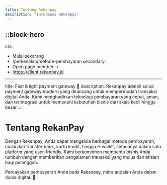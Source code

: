 ```yaml
---
title: Tentang Rekanpay
description: "Informasi Rekanpay"
---
```


::block-hero
---
cta:
  - Mulai sekarang
  - /perkenalan/metode-pembayaran
secondary:
  - Open page member →
  - https://client.rekanpay.id
---
title: Fast & light payment gateway 🚀
description: Rekanpay adalah solusi payment gateway modern yang dirancang untuk mempermudah transaksi digital Anda. Kami menghadirkan teknologi pembayaran yang cepat, aman, dan terintegrasi untuk memenuhi kebutuhan bisnis dari skala kecil hingga besar.
::

# Tentang RekanPay

Dengan Rekanpay, Anda dapat mengelola berbagai metode pembayaran, mulai dari transfer bank, kartu kredit, hingga e-wallet, semuanya dalam satu platform yang user-friendly. Kami berkomitmen membantu bisnis Anda tumbuh dengan memberikan pengalaman transaksi yang mulus dan efisien bagi pelanggan.

Percayakan pembayaran Anda pada Rekanpay, mitra andalan Anda dalam dunia digital. 🚀

